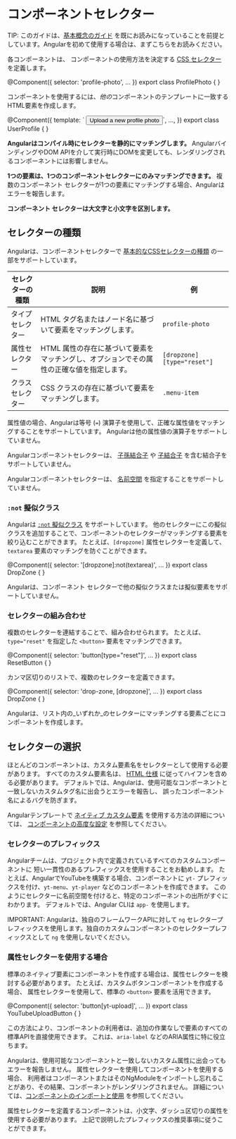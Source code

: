# コンポーネントセレクター

TIP: このガイドは、[基本概念のガイド](essentials) を既にお読みになっていることを前提としています。Angularを初めて使用する場合は、まずこちらをお読みください。

各コンポーネントは、
コンポーネントの使用方法を決定する
[CSS セレクター](https://developer.mozilla.org/docs/Web/CSS/CSS_Selectors) を定義します。

<docs-code language="angular-ts" highlight="[2]">
@Component({
  selector: 'profile-photo',
  ...
})
export class ProfilePhoto { }
</docs-code>

コンポーネントを使用するには、*他の*コンポーネントのテンプレートに一致するHTML要素を作成します。

<docs-code language="angular-ts" highlight="[3]">
@Component({
  template: `
    <profile-photo />
    <button>Upload a new profile photo</button>`,
  ...,
})
export class UserProfile { }
</docs-code>

**Angularはコンパイル時にセレクターを静的にマッチングします。**
AngularバインディングやDOM APIを介して実行時にDOMを変更しても、レンダリングされるコンポーネントには影響しません。

**1つの要素は、1つのコンポーネントセレクターにのみマッチングできます。**
複数のコンポーネント セレクターが1つの要素にマッチングする場合、Angularはエラーを報告します。

**コンポーネント セレクターは大文字と小文字を区別します。**

## セレクターの種類

Angularは、コンポーネントセレクターで
[基本的なCSSセレクターの種類](https://developer.mozilla.org/docs/Web/CSS/CSS_Selectors)
の一部をサポートしています。

| **セレクターの種類**  | **説明**                                                                                                 | **例**                  |
| ------------------ | --------------------------------------------------------------------------------------------------------------- | ----------------------------- |
| タイプセレクター      | HTML タグ名またはノード名に基づいて要素をマッチングします。                                                    | `profile-photo`               |
| 属性セレクター | HTML 属性の存在に基づいて要素をマッチングし、オプションでその属性の正確な値を指定します。 | `[dropzone]` `[type="reset"]` |
| クラスセレクター     | CSS クラスの存在に基づいて要素をマッチングします。                                                          | `.menu-item`                  |

属性値の場合、Angularは等号 (`=`) 演算子を使用して、正確な属性値をマッチングすることをサポートしています。
Angularは他の属性値の演算子をサポートしていません。

Angularコンポーネントセレクターは、
[子孫結合子](https://developer.mozilla.org/docs/Web/CSS/Descendant_combinator) や
[子結合子](https://developer.mozilla.org/docs/Web/CSS/Child_combinator) を含む結合子をサポートしていません。

Angularコンポーネントセレクターは、
[名前空間](https://developer.mozilla.org/docs/Web/SVG/Namespaces_Crash_Course) を指定することをサポートしていません。

### `:not` 擬似クラス

Angularは [`:not` 擬似クラス](https://developer.mozilla.org/docs/Web/CSS/:not) をサポートしています。
他のセレクターにこの擬似クラスを追加することで、コンポーネントのセレクターがマッチングする要素を絞り込むことができます。
たとえば、`[dropzone]` 属性セレクターを定義して、
`textarea` 要素のマッチングを防ぐことができます。

<docs-code language="angular-ts" highlight="[2]">
@Component({
  selector: '[dropzone]:not(textarea)',
  ...
})
export class DropZone { }
</docs-code>

Angularは、コンポーネント セレクターで他の擬似クラスまたは擬似要素をサポートしていません。

### セレクターの組み合わせ

複数のセレクターを連結することで、組み合わせられます。
たとえば、`type="reset"` を指定した `<button>` 要素をマッチングできます。

<docs-code language="angular-ts" highlight="[2]">
@Component({
  selector: 'button[type="reset"]',
  ...
})
export class ResetButton { }
</docs-code>

カンマ区切りのリストで、複数のセレクターを定義できます。

<docs-code language="angular-ts" highlight="[2]">
@Component({
  selector: 'drop-zone, [dropzone]',
  ...
})
export class DropZone { }
</docs-code>

Angularは、リスト内の_いずれか_のセレクターにマッチングする要素ごとにコンポーネントを作成します。

## セレクターの選択

ほとんどのコンポーネントは、カスタム要素名をセレクターとして使用する必要があります。
すべてのカスタム要素名は、
[HTML 仕様](https://html.spec.whatwg.org/multipage/custom-elements.html#valid-custom-element-name) に従ってハイフンを含める必要があります。
デフォルトでは、Angularは、使用可能なコンポーネントと一致しないカスタムタグ名に出会うとエラーを報告し、
誤ったコンポーネント名によるバグを防ぎます。

Angularテンプレートで
[ネイティブ カスタム要素](https://developer.mozilla.org/docs/Web/Web_Components) を使用する方法の詳細については、
[コンポーネントの高度な設定](guide/components/advanced-configuration) を参照してください。

### セレクターのプレフィックス

Angularチームは、プロジェクト内で定義されているすべてのカスタムコンポーネントに
短い一貫性のあるプレフィックスを使用することをお勧めします。
たとえば、AngularでYouTubeを構築する場合、コンポーネントに `yt-` プレフィックスを付け、`yt-menu`、`yt-player` などのコンポーネントを作成できます。
このようにセレクターに名前空間を付けると、特定のコンポーネントの出所がすぐにわかります。
デフォルトでは、Angular CLIは `app-` を使用します。

IMPORTANT: Angularは、独自のフレームワークAPIに対して `ng` セレクタープレフィックスを使用します。独自のカスタムコンポーネントのセレクタープレフィックスとして `ng` を使用しないでください。


### 属性セレクターを使用する場合

標準のネイティブ要素にコンポーネントを作成する場合は、属性セレクターを検討する必要があります。
たとえば、カスタムボタンコンポーネントを作成する場合、
属性セレクターを使用して、標準の `<button>` 要素を活用できます。

<docs-code language="angular-ts" highlight="[2]">
@Component({
  selector: 'button[yt-upload]',
   ...
})
export class YouTubeUploadButton { }
</docs-code>

この方法により、コンポーネントの利用者は、追加の作業なしで要素のすべての標準APIを直接使用できます。
これは、`aria-label` などのARIA属性に特に役立ちます。

Angularは、使用可能なコンポーネントと一致しないカスタム属性に出会ってもエラーを報告しません。
属性セレクターを使用してコンポーネントを使用する場合、
利用者はコンポーネントまたはそのNgModuleをインポートし忘れることがあり、その結果、コンポーネントがレンダリングされません。
詳細については、[コンポーネントのインポートと使用](guide/components/importing) を参照してください。

属性セレクターを定義するコンポーネントは、小文字、ダッシュ区切りの属性を使用する必要があります。
上記で説明したプレフィックスの推奨事項に従うことができます。

